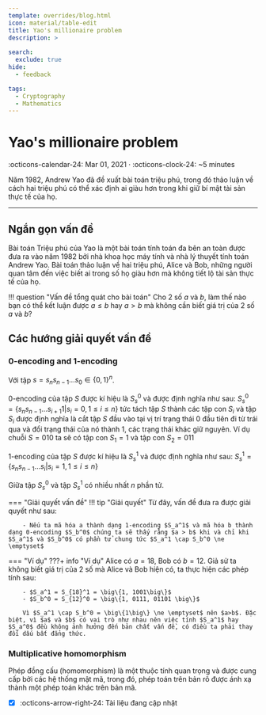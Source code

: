 ```yaml
---
template: overrides/blog.html
icon: material/table-edit
title: Yao's millionaire problem
description: >
  
search:
  exclude: true
hide:
  - feedback

tags:
  - Cryptography 
  - Mathematics
---
```


# Yao's millionaire problem

<span>
:octicons-calendar-24: Mar 01, 2021 ·
:octicons-clock-24: ~5 minutes

</span>

Năm 1982, Andrew Yao đã đề xuất bài toán triệu phú, trong đó thảo luận về cách hai triệu phú có thể xác định ai giàu hơn trong khi giữ bí mật tài sản thực tế của họ.


---

## __Ngắn gọn vấn đề__

Bài toán Triệu phú của Yao là một bài toán tính toán đa bên an toàn được đưa ra vào năm 1982 bởi nhà khoa học máy tính và nhà lý thuyết tính toán Andrew Yao. Bài toán thảo luận về hai triệu phú, Alice và Bob, những người quan tâm đến việc biết ai trong số họ giàu hơn mà không tiết lộ tài sản thực tế của họ. 

!!! question "Vấn đề tổng quát cho bài toán"
    Cho 2 số $a$ và $b$, làm thế nào bạn có thể kết luận được $a\le b$ hay $a > b$ mà không cần biết giá trị của 2 số $a$ và $b$?

## __Các hướng giải quyết vấn đề__
### __0-encoding and 1-encoding__

Với tập $s = s_ns_{n-1}...s_0 \in \big\{0,1\big\}^n$. 

0-encoding của tập $S$ được kí hiệu là $S_s^0$ và được định nghĩa như sau: $S_s^0 = \big\{ s_ns_{n-1}...s_{i+1}1|s_i=0,1\le i \le n \big\}$ tức tách tập $S$ thành các tập con $S_i$ và tập $S_i$ được định nghĩa là cắt tập $S$ đầu vào tại vị trí trạng thái 0 đầu tiên đi từ trái qua và đổi trạng thái của nó thành 1, các trạng thái khác giữ nguyên. Ví dụ chuỗi $S=010$ ta sẽ có tập con $S_1 = 1$ và tập con $S_2 = 011$

1-encoding của tập $S$ được kí hiệu là $S_s^1$ và được định nghĩa như sau: $S_s^1 = \big\{ s_ns_{n-1}...s_i|s_i=1,1\le i \le n \big\}$ 

Giữa tập $S_s^0$ và tập $S_s^1$ có nhiều nhất $n$ phần tử.

=== "Giải quyết vấn đề"
    !!! tip "Giải quyết"
        Từ đây, vấn đề đưa ra được giải quyết như sau:

        - Nếu ta mã hóa a thành dạng 1-encoding $S_a^1$ và mã hóa b thành dạng 0-encoding $S_b^0$ chúng ta sẽ thấy rằng $a > b$ khi và chỉ khi $S_a^1$ và $S_b^0$ có phần tử chung tức $S_a^1 \cap S_b^0 \ne \emptyset$

=== "Ví dụ"
    ???+ info "Ví dụ"
        Alice có $a = 18$, Bob có $b = 12$. Giả sử ta không biết giá trị của 2 số mà Alice và Bob hiện có, ta thực hiện các phép tính sau: 

        - $S_a^1 = S_{18}^1 = \big\{1, 1001\big\}$
        - $S_b^0 = S_{12}^0 = \big\{1, 0111, 01101 \big\}$
        
        Vì $S_a^1 \cap S_b^0 = \big\{1\big\} \ne \emptyset$ nên $a>b$. Đặc biệt, vì $a$ và $b$ có vai trò như nhau nên việc tính $S_a^1$ hay $S_a^0$ đều không ảnh hưởng đến bản chất vấn đề, có điều ta phải thay đổi dấu bất đẳng thức.

### __Multiplicative homomorphism__

Phép đồng cấu (homomorphism) là một thuộc tính quan trọng và được cung cấp bởi các hệ thống mật mã, trong đó, phép toán trên bản rõ được ánh xạ thành một phép toán khác trên bản mã. 

- [x] :octicons-arrow-right-24: Tài liệu đang cập nhật
